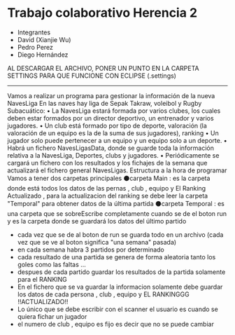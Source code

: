 # Trabajo colaborativo Herencia 2

- Integrantes
- David (Xianjie Wu)
- Pedro Perez
- Diego Hernández

AL DESCARGAR EL ARCHIVO, PONER UN PUNTO EN LA CARPETA SETTINGS PARA QUE FUNCIONE CON ECLIPSE (.settings)
<hr/>
Vamos a realizar un programa para gestionar la información de la nueva NavesLiga 
En las naves hay liga de Sepak Takraw, voleibol y Rugby Subacuático:
•	La NavesLiga estará formada por varios clubes, los cuales deben estar formados por un director deportivo, un entrenador y varios jugadores.
•	Un club está formado por tipo de deporte, valoración (la valoración de un equipo es la de la suma de sus jugadores), ranking
•	Un jugador solo puede pertenecer a un equipo y un equipo solo a un deporte. 
•	Habrá un fichero NavesLigasData, donde se guarde toda la información relativa a la NavesLiga, Deportes, clubs y jugadores.
•	Periódicamente se cargará un fichero con los resultados y los fichajes de la semana que actualizará el fichero general NavesLigas.
</hr>

</hr>
Estructura a la hora de programar
Vamos a tener dos carpetas principales
⚫carpeta Main : es la carpeta donde está todos los datos de las pernas , club , equipo y El Ranking Actualizado , para la actualizacion del ranking se debe leer la carpeta "Temporal" para obtener datos de la última partida
⚫carpeta Temporal : es una carpeta que se sobreEscribe completamente cuando se de el boton run y es la carpeta donde se guardará los datos del último partido
</hr>

- cada vez que se de al boton de run se guarda todo en un archivo (cada vez que se ve al boton significa "una semana" pasada)
- en cada semana habra 3 partidos por determinado
- cada resultado de una partida se genera de forma aleatoria tanto los goles como las faltas ...
- despues de cada partido guardar los resultados de la partida solamente para el RANKING
- En el fichero que se va guardar la informacion solamente debe guardar los datos de cada persona , club , equipo y EL RANKINGGG !!ACTUALIZADO!!
- Lo único que se debe escribir con el scanner el usuario es cuando se quiera fichar un jugador
- el numero de club , equipo es fijo es decir que no se puede cambiar
